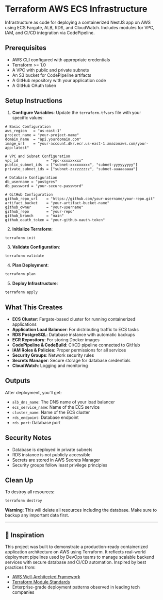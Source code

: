 # Terraform AWS ECS Infrastructure

Infrastructure as code for deploying a containerized NestJS app on AWS using ECS
Fargate, ALB, RDS, and CloudWatch. Includes modules for VPC, IAM, and CI/CD
integration via CodePipeline.

## Prerequisites

- AWS CLI configured with appropriate credentials
- Terraform >= 1.0
- A VPC with public and private subnets
- An S3 bucket for CodePipeline artifacts
- A GitHub repository with your application code
- A GitHub OAuth token

## Setup Instructions

1. **Configure Variables**: Update the `terraform.tfvars` file with your
   specific values:

```hcl
# Basic Configuration
aws_region   = "us-east-1"
project_name = "your-project-name"
domain_name  = "api.yourdomain.com"
image_url    = "your-account.dkr.ecr.us-east-1.amazonaws.com/your-app:latest"

# VPC and Subnet Configuration
vpc_id             = "vpc-xxxxxxxxx"
public_subnet_ids  = ["subnet-xxxxxxxxx", "subnet-yyyyyyyyy"]
private_subnet_ids = ["subnet-zzzzzzzzz", "subnet-aaaaaaaaa"]

# Database Configuration
db_username = "postgres"
db_password = "your-secure-password"

# GitHub Configuration
github_repo_url    = "https://github.com/your-username/your-repo.git"
artifact_bucket    = "your-artifact-bucket-name"
github_owner       = "your-username"
github_repo        = "your-repo"
github_branch      = "main"
github_oauth_token = "your-github-oauth-token"
```

2. **Initialize Terraform**:

```bash
terraform init
```

3. **Validate Configuration**:

```bash
terraform validate
```

4. **Plan Deployment**:

```bash
terraform plan
```

5. **Deploy Infrastructure**:

```bash
terraform apply
```

## What This Creates

- **ECS Cluster**: Fargate-based cluster for running containerized applications
- **Application Load Balancer**: For distributing traffic to ECS tasks
- **RDS PostgreSQL**: Database instance with automatic backups
- **ECR Repository**: For storing Docker images
- **CodePipeline & CodeBuild**: CI/CD pipeline connected to GitHub
- **IAM Roles & Policies**: Proper permissions for all services
- **Security Groups**: Network security rules
- **Secrets Manager**: Secure storage for database credentials
- **CloudWatch**: Logging and monitoring

## Outputs

After deployment, you'll get:

- `alb_dns_name`: The DNS name of your load balancer
- `ecs_service_name`: Name of the ECS service
- `cluster_name`: Name of the ECS cluster
- `rds_endpoint`: Database endpoint
- `rds_port`: Database port

## Security Notes

- Database is deployed in private subnets
- RDS instance is not publicly accessible
- Secrets are stored in AWS Secrets Manager
- Security groups follow least privilege principles

## Clean Up

To destroy all resources:

```bash
terraform destroy
```

**Warning**: This will delete all resources including the database. Make sure to
backup any important data first.

---

## 🌟 Inspiration

This project was built to demonstrate a production-ready containerized application architecture on AWS using Terraform. It reflects real-world deployment pipelines used by DevOps teams to manage scalable backend services with secure database and CI/CD automation. Inspired by best practices from:

- [AWS Well-Architected Framework](https://aws.amazon.com/architecture/well-architected/)
- [Terraform Module Standards](https://developer.hashicorp.com/terraform/language/modules/develop/structure)
- Enterprise-grade deployment patterns observed in leading tech companies
